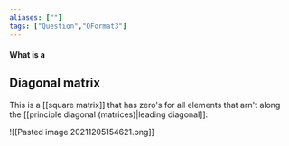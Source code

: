 ```yaml
---
aliases: [""]
tags: ["Question","QFormat3"]
---
```


#### What is a
## Diagonal matrix
This is a [[square matrix]] that has zero's for all elements that arn't along the [[principle diagonal (matrices)|leading diagonal]]:

![[Pasted image 20211205154621.png]]